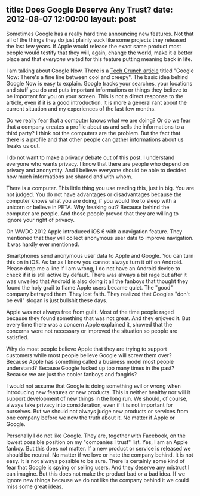 title: Does Google Deserve Any Trust?
date: 2012-08-07 12:00:00
layout: post
---
Sometimes Google has a really hard time announcing new features. Not that all of the things they do just plainly suck like some projects they released the last few years. If Apple would release the exact same product most people would testify that they will, again, change the world, make it a better place and that *everyone* waited for this feature putting meaning back in life.
<!--MORE-->

I am talking about Google Now. There is a [Tech Crunch article][tc] titled "Google Now: There's a fine line between cool and creepy". The basic idea behind Google Now is easy to explain. Google tracks your searches, your locations and stuff you do and puts important informations or things they believe to be important for you on your screen. This is not a direct response to the article, even if it is a good introduction. It is more a general rant about the current situation and my experiences of the last few months.

Do we really fear that a computer knows what we are doing? Or do we fear that a company creates a profile about us and sells the informations to a third party? I think not the computers are the problem. But the fact that there is a profile and that other people can gather informations about us freaks us out.

I do not want to make a privacy debate out of this post. I understand everyone who wants privacy. I know that there are people who depend on privacy and anonymity. And I believe everyone should be able to decided how much informations are shared and with whom.

There is a computer. This little thing you use reading this, just in big. You are not judged. You do not have advantages or disadvantages because the computer knows what you are doing, if you would like to sleep with a unicorn or believe in PETA. Why freaking out? Because behind the computer are people. And those people proved that they are willing to ignore your right of privacy.

On WWDC 2012 Apple introduced iOS 6 with a navigation feature. They mentioned that they will collect anonymous user data to improve navigation. It was hardly ever mentioned.

Smartphones send anonymous user data to Apple and Google. You can turn this on in iOS. As far as I know you cannot always turn it off on Android. Please drop me a line if I am wrong, I do not have an Android device to check if it is still active by default. There was always a bit rage but after it was unveiled that Android is also doing it all the fanboys that thought they found the holy grail to flame Apple users became quiet. The "good" company betrayed them. They lost faith. They realized that Googles "don't be evil" slogan is just bullshit these days.

Apple was not always free from guilt. Most of the time people raged because they found something that was not great. And they enjoyed it. But every time there was a concern Apple explained it, showed that the concerns were not necessary or improved the situation so people are satisfied.

Why do most people believe Apple that they are trying to support customers while most people believe Google will screw them over? Because Apple has something called a business model most people understand? Because Google fucked up too many times in the past? Because we are just the cooler fanboys and fangirls?

I would not assume that Google is doing something evil or wrong when introducing new features or new products. This is neither healthy nor will it support development of new things in the long run. We should, of course, always take privacy into consideration, even if it is not important for ourselves. But we should not always judge new products or services from one company before we now the truth about it. No matter if Apple or Google.

Personally I do not like Google. They are, together with Facebook, on the lowest possible position on my "companies I trust" list. Yes, I am an Apple fanboy. But this does not matter. If a new product or service is released we should be neutral. No matter if we love or hate the company behind. It is not easy. It is not always possible to be sure. There is certainly some kind of fear that Google is spying or selling users. And they deserve any mistrust I can imagine. But this does not make the product bad or a bad idea. If we ignore new things because we do not like the company behind it we could miss some great ideas.

[tc]: http://techcrunch.com/2012/07/22/google-now-2/
